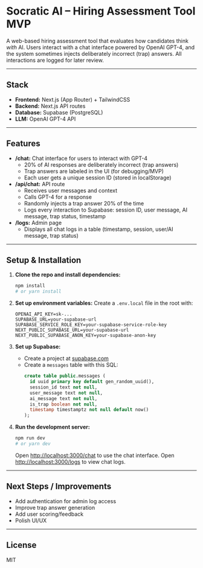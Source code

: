 # Socratic AI – Hiring Assessment Tool MVP

A web-based hiring assessment tool that evaluates how candidates think *with* AI. Users interact with a chat interface powered by OpenAI GPT-4, and the system sometimes injects deliberately incorrect (trap) answers. All interactions are logged for later review.

---

## Stack
- **Frontend:** Next.js (App Router) + TailwindCSS
- **Backend:** Next.js API routes
- **Database:** Supabase (PostgreSQL)
- **LLM:** OpenAI GPT-4 API

---

## Features
- **/chat:** Chat interface for users to interact with GPT-4
  - 20% of AI responses are deliberately incorrect (trap answers)
  - Trap answers are labeled in the UI (for debugging/MVP)
  - Each user gets a unique session ID (stored in localStorage)
- **/api/chat:** API route
  - Receives user messages and context
  - Calls GPT-4 for a response
  - Randomly injects a trap answer 20% of the time
  - Logs every interaction to Supabase: session ID, user message, AI message, trap status, timestamp
- **/logs:** Admin page
  - Displays all chat logs in a table (timestamp, session, user/AI message, trap status)

---

## Setup & Installation

1. **Clone the repo and install dependencies:**
   ```bash
   npm install
   # or yarn install
   ```

2. **Set up environment variables:**
   Create a `.env.local` file in the root with:
   ```env
   OPENAI_API_KEY=sk-...
   SUPABASE_URL=your-supabase-url
   SUPABASE_SERVICE_ROLE_KEY=your-supabase-service-role-key
   NEXT_PUBLIC_SUPABASE_URL=your-supabase-url
   NEXT_PUBLIC_SUPABASE_ANON_KEY=your-supabase-anon-key
   ```

3. **Set up Supabase:**
   - Create a project at [supabase.com](https://supabase.com/)
   - Create a `messages` table with this SQL:
     ```sql
     create table public.messages (
       id uuid primary key default gen_random_uuid(),
       session_id text not null,
       user_message text not null,
       ai_message text not null,
       is_trap boolean not null,
       timestamp timestamptz not null default now()
     );
     ```

4. **Run the development server:**
   ```bash
   npm run dev
   # or yarn dev
   ```
   Open [http://localhost:3000/chat](http://localhost:3000/chat) to use the chat interface.
   Open [http://localhost:3000/logs](http://localhost:3000/logs) to view chat logs.

---

## Next Steps / Improvements
- Add authentication for admin log access
- Improve trap answer generation
- Add user scoring/feedback
- Polish UI/UX

---

## License
MIT
